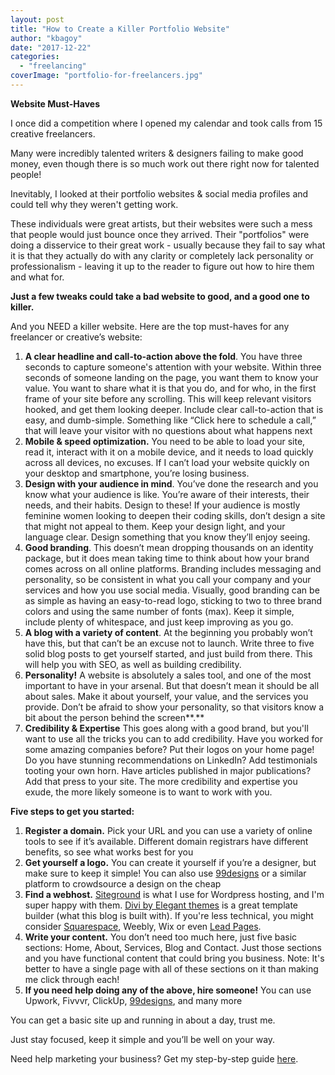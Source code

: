 ```yaml
---
layout: post
title: "How to Create a Killer Portfolio Website"
author: "kbagoy"
date: "2017-12-22"
categories: 
  - "freelancing"
coverImage: "portfolio-for-freelancers.jpg"
---
```


**Website Must-Haves**

I once did a competition where I opened my calendar and took calls from 15 creative freelancers.

Many were incredibly talented writers & designers failing to make good money, even though there is so much work out there right now for talented people!

Inevitably, I looked at their portfolio websites & social media profiles and could tell why they weren't getting work.

These individuals were great artists, but their websites were such a mess that people would just bounce once they arrived. Their "portfolios" were doing a disservice to their great work - usually because they fail to say what it is that they actually do with any clarity or completely lack personality or professionalism - leaving it up to the reader to figure out how to hire them and what for.

**Just a few tweaks could take a bad website to good, and a good one to killer.**

And you NEED a killer website. Here are the top must-haves for any freelancer or creative’s website:

1. **A clear headline and call-to-action above the fold**. You have three seconds to capture someone's attention with your website. Within three seconds of someone landing on the page, you want them to know your value. You want to share what it is that you do, and for who, in the first frame of your site before any scrolling. This will keep relevant visitors hooked, and get them looking deeper. Include clear call-to-action that is easy, and dumb-simple. Something like “Click here to schedule a call,” that will leave your visitor with no questions about what happens next
2. **Mobile & speed optimization.** You need to be able to load your site, read it, interact with it on a mobile device, and it needs to load quickly across all devices, no excuses. If I can’t load your website quickly on your desktop and smartphone, you’re losing business.
3. **Design with your audience in mind**. You’ve done the research and you know what your audience is like. You’re aware of their interests, their needs, and their habits. Design to these! If your audience is mostly feminine women looking to deepen their coding skills, don’t design a site that might not appeal to them. Keep your design light, and your language clear. Design something that you know they’ll enjoy seeing.
4. **Good branding**. This doesn’t mean dropping thousands on an identity package, but it does mean taking time to think about how your brand comes across on all online platforms. Branding includes messaging and personality, so be consistent in what you call your company and your services and how you use social media. Visually, good branding can be as simple as having an easy-to-read logo, sticking to two to three brand colors and using the same number of fonts (max). Keep it simple, include plenty of whitespace, and just keep improving as you go.
5. **A blog with a variety of content**. At the beginning you probably won’t have this, but that can’t be an excuse not to launch. Write three to five solid blog posts to get yourself started, and just build from there. This will help you with SEO, as well as building credibility.
6. **Personality!** A website is absolutely a sales tool, and one of the most important to have in your arsenal. But that doesn’t mean it should be all about sales. Make it about yourself, your value, and the services you provide. Don’t be afraid to show your personality, so that visitors know a bit about the person behind the screen**.**
7. **Credibility & Expertise** This goes along with a good brand, but you'll want to use all the tricks you can to add credibility. Have you worked for some amazing companies before? Put their logos on your home page! Do you have stunning recommendations on LinkedIn? Add testimonials tooting your own horn. Have articles published in major publications? Add that press to your site. The more credibility and expertise you exude, the more likely someone is to want to work with you.

**Five steps to get you started:**

1. **Register a domain.** Pick your URL and you can use a variety of online tools to see if it’s available. Different domain registrars have different benefits, so see what works best for you
2. **Get yourself a logo.** You can create it yourself if you’re a designer, but make sure to keep it simple! You can also use [99designs](http://99designs.qvig.net/ODEZQ) or a similar platform to crowdsource a design on the cheap
3. **Find a webhost.** [Siteground](https://www.siteground.com/web-hosting.htm?afbannercode=567d2b7df46c4ad306011caeeb7a7da2) is what I use for Wordpress hosting, and I'm super happy with them. [Divi by Elegant themes](http://www.elegantthemes.com/affiliates/idevaffiliate.php?id=28328) is a great template builder (what this blog is built with). If you're less technical, you might consider [Squarespace](https://squarespace.com), Weebly, Wix or even [Lead Pages](https://leadpages.pxf.io/c/2362795/466534/5673).
4. **Write your content.** You don’t need too much here, just five basic sections: Home, About, Services, Blog and Contact. Just those sections and you have functional content that could bring you business. Note: It's better to have a single page with all of these sections on it than making me click through each!
5. **If you need help doing any of the above, hire someone!** You can use Upwork, Fivvvr, ClickUp, [99designs](http://99designs.qvig.net/ODEZQ), and many more

You can get a basic site up and running in about a day, trust me.

Just stay focused, keep it simple and you’ll be well on your way.

Need help marketing your business? Get my step-by-step guide [here](https://go.katebagoy.com/ebook).
